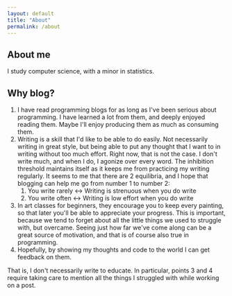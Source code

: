 ```yaml
---
layout: default
title: "About"
permalink: /about
---
```


## About me

I study computer science, with a minor in statistics.

## Why blog?

1. I have read programming blogs for as long as I've been serious about programming. I have learned a lot from them, and deeply enjoyed reading them. Maybe I'll enjoy producing them as much as consuming them.
2. Writing is a skill that I'd like to be able to do easily. Not necessarily writing in great style, but being able to put any thought that I want to in writing without too much effort. Right now, that is not the case. I don't write much, and when I do, I agonize over every word. The inhibition threshold maintains itself as it keeps me from practicing my writing regularly. It seems to me that there are 2 equilibria, and I hope that blogging can help me go from number 1 to number 2:
    1. You write rarely &harr; Writing is strenuous when you do write
    2. You write often &harr; Writing is low effort when you do write
3. In art classes for beginners, they encourage you to keep every painting, so that later you'll be able to appreciate your progress. This is important, because we tend to forget about all the little things we used to struggle with, but overcame. Seeing just how far we've come along can be a great source of motivation, and that is of course also true in programming.
4. Hopefully, by showing my thoughts and code to the world I can get feedback on them.

That is, I don't necessarily write to educate. In particular, points 3 and 4 require taking care to mention all the things I struggled with while working on a post.